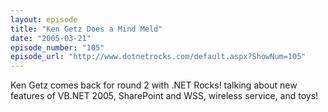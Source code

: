 ```yaml
---
layout: episode
title: "Ken Getz Does a Mind Meld"
date: "2005-03-21"
episode_number: "105"
episode_url: "http://www.dotnetrocks.com/default.aspx?ShowNum=105"
---
```


Ken Getz comes back for round 2 with .NET Rocks! talking about new features of VB.NET 2005, SharePoint and WSS, wireless service, and toys!
